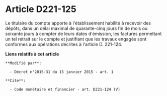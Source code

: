 # Article D221-125

Le titulaire du compte apporte à l'établissement habilité à recevoir des dépôts, dans un délai maximal de quarante-cinq jours
fin de mois ou soixante jours à compter de leurs dates d'émission, les factures permettant un tel retrait sur le compte et
justifiant que les travaux engagés sont conformes aux opérations décrites à l'article D. 221-124.

**Liens relatifs à cet article**

	**Modifié par**:

	  - Décret n°2015-31 du 15 janvier 2015 - art. 1

	**Cite**:

	  - Code monétaire et financier - art. D221-124 (V)
